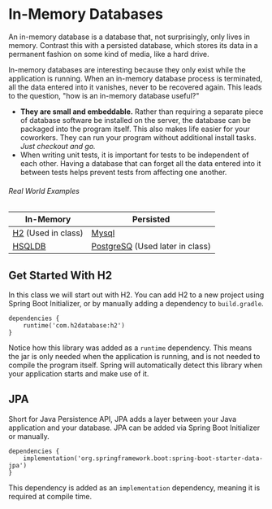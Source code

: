 # In-Memory Databases

An in-memory database is a database that, not surprisingly, only lives in
memory. Contrast this with a persisted database, which stores its data in a
permanent fashion on some kind of media, like a hard drive.

In-memory databases are interesting because they only exist while the
application is running. When an in-memory database process is terminated, all
the data entered into it vanishes, never to be recovered again. This leads to
the question, "how is an in-memory database useful?"

* **They are small and embeddable.** Rather than requiring a separate piece of
  database software be installed on the server, the database can be packaged
  into the program itself. This also makes life easier for your coworkers. They
  can run your program without additional install tasks. _Just checkout and go._
* When writing unit tests, it is important for tests to be independent of each
  other. Having a database that can forget all the data entered into it between
  tests helps prevent tests from affecting one another.

###### Real World Examples

|      In-Memory         |      Persisted                      |
|------------------------|-------------------------------------|
| [H2] (Used in class)   | [Mysql]                             |
| [HSQLDB]               | [PostgreSQ] (Used later in class)   |

## Get Started With H2

In this class we will start out with H2. You can add H2 to a new project using
Spring Boot Initializer, or by manually adding a dependency to `build.gradle`.

    dependencies {
        runtime('com.h2database:h2')
    }

Notice how this library was added as a `runtime` dependency. This means the jar
is only needed when the application is running, and is not needed to compile the
program itself. Spring will automatically detect this library when your
application starts and make use of it.

## JPA

Short for Java Persistence API, JPA adds a layer between your Java application
and your database. JPA can be added via Spring Boot Initializer or manually.

    dependencies {
        implementation('org.springframework.boot:spring-boot-starter-data-jpa')
    }

This dependency is added as an `implementation` dependency, meaning it is
required at compile time.



[h2]: http://www.h2database.com/html/main.html
[HSQLDB]: http://hsqldb.org/
[Mysql]: http://www.h2database.com/html/main.html
[PostgreSQ]: http://www.h2database.com/html/main.html
